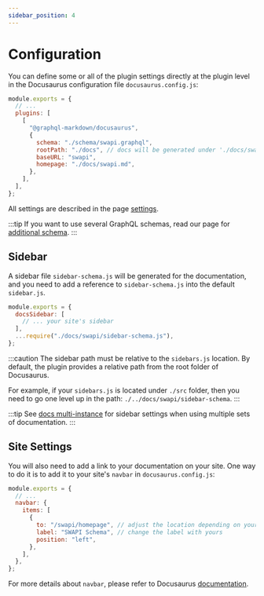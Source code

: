 ```yaml
---
sidebar_position: 4
---
```


# Configuration

You can define some or all of the plugin settings directly at the plugin level in the Docusaurus configuration file `docusaurus.config.js`:

```js
module.exports = {
  // ...
  plugins: [
    [
      "@graphql-markdown/docusaurus",
      {
        schema: "./schema/swapi.graphql",
        rootPath: "./docs", // docs will be generated under './docs/swapi' (rootPath/baseURL)
        baseURL: "swapi",
        homepage: "./docs/swapi.md",
      },
    ],
  ],
};
```

All settings are described in the page [settings](/docs/settings).

:::tip
If you want to use several GraphQL schemas, read our page for [additional schema](/docs/advanced/additional-schema).
:::

## Sidebar

A sidebar file `sidebar-schema.js` will be generated for the documentation, and you need to add a reference to `sidebar-schema.js` into the default `sidebar.js`.

```js
module.exports = {
  docsSidebar: [
    // ... your site's sidebar
  ],
  ...require("./docs/swapi/sidebar-schema.js"),
};
```

:::caution
The sidebar path must be relative to the `sidebars.js` location. By default, the plugin provides a relative path from the root folder of Docusaurus.

For example, if your `sidebars.js` is located under `./src` folder, then you need to go one level up in the path: `./../docs/swapi/sidebar-schema`.
:::

:::tip
See [docs multi-instance](/docs/advanced/docs-multi-instance) for sidebar settings when using multiple sets of documentation.
:::

## Site Settings

You will also need to add a link to your documentation on your site. One way to do it is to add it to your site's `navbar` in `docusaurus.config.js`:

```js
module.exports = {
  // ...
  navbar: {
    items: [
      {
        to: "/swapi/homepage", // adjust the location depending on your baseURL (see configuration)
        label: "SWAPI Schema", // change the label with yours
        position: "left",
      },
    ],
  },
};
```

For more details about `navbar`, please refer to Docusaurus [documentation](https://docusaurus.io/docs/api/themes/configuration#navbar).
